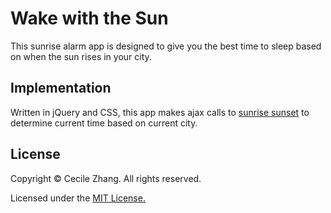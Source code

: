 # Wake with the Sun

<p>This sunrise alarm app is designed to give you the best time to sleep based on when the sun rises in your city.</p>

<h2>Implementation</h2>
<p>Written in jQuery and CSS, this app makes ajax calls to <a href="https://sunrise-sunset.org/api">sunrise sunset</a> to determine current time based on current city.</p>

<h2>License</h2>

<p>Copyright &copy; Cecile Zhang. All rights reserved.</p>

<p>Licensed under the <a href="./LICENSE">MIT License.</a></p>

